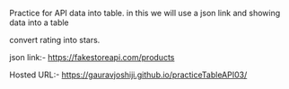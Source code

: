 Practice for API data into table.
in this we will use a json link and showing data into a table

convert rating into stars.

json link:- https://fakestoreapi.com/products


Hosted URL:-  https://gauravjoshiji.github.io/practiceTableAPI03/
